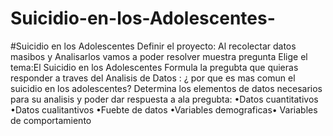 # Suicidio-en-los-Adolescentes-
#Suicidio en los Adolescentes 
Definir el proyecto: Al recolectar datos masibos y Analisarlos vamos a poder resolver muestra pregunta 
Elige el tema:El Suicidio en los Adolescentes 
Formula la pregubta que quieras responder a traves del Analisis de Datos : ¿ por que es mas comun el suicidio en los adolescentes?
Determina los elementos de datos necesarios para su analisis y poder dar respuesta a ala pregubta: •Datos cuantitativos •Datos cualitantivos •Fuebte de datos •Variables demograficas• Variables de comportamiento 
